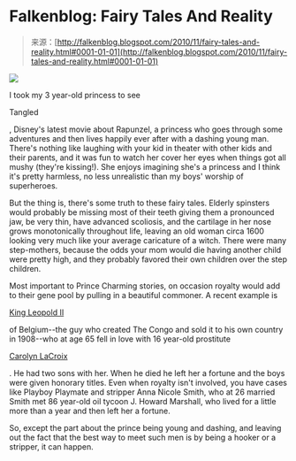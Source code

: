 <!--yml
category: 未分类
date: 2024-05-12 21:15:31
-->

# Falkenblog: Fairy Tales And Reality

> 来源：[http://falkenblog.blogspot.com/2010/11/fairy-tales-and-reality.html#0001-01-01](http://falkenblog.blogspot.com/2010/11/fairy-tales-and-reality.html#0001-01-01)

[![](img/09c01e47045857889086212ca802ae2d.png)](https://blogger.googleusercontent.com/img/b/R29vZ2xl/AVvXsEjVQE7MXV2LlCEcG4w_pcHtZUmChnn_C73ljXj-wlZVtPKDquyqzX-RinNYs089yrgIBwhc53cE1je8KllHK9CI4OmsOkrgOt1vBGAvYc0QwSBBQD5zezxjxluKNY0xrssM6CQGbg/s1600/disney-tangled.jpg)

I took my 3 year-old princess to see

Tangled

, Disney's latest movie about Rapunzel, a princess who goes through some adventures and then lives happily ever after with a dashing young man. There's nothing like laughing with your kid in theater with other kids and their parents, and it was fun to watch her cover her eyes when things got all mushy (they're kissing!). She enjoys imagining she's a princess and I think it's pretty harmless, no less unrealistic than my boys' worship of superheroes.

But the thing is, there's some truth to these fairy tales. Elderly spinsters would probably be missing most of their teeth giving them a pronounced jaw, be very thin, have advanced scoliosis, and the cartilage in her nose grows monotonically throughout life, leaving an old woman circa 1600 looking very much like your average caricature of a witch. There were many step-mothers, because the odds your mom would die having another child were pretty high, and they probably favored their own children over the step children.

Most important to Prince Charming stories, on occasion royalty would add to their gene pool by pulling in a beautiful commoner. A recent example is

[King Leopold II](http://en.wikipedia.org/wiki/Leopold_II_of_Belgium)

of Belgium--the guy who created The Congo and sold it to his own country in 1908--who at age 65 fell in love with 16 year-old prostitute

[Carolyn LaCroix](http://en.wikipedia.org/wiki/Caroline_Lacroix)

. He had two sons with her. When he died he left her a fortune and the boys were given honorary titles. Even when royalty isn't involved, you have cases like Playboy Playmate and stripper Anna Nicole Smith, who at 26 married Smith met 86 year-old oil tycoon J. Howard Marshall, who lived for a little more than a year and then left her a fortune.

So, except the part about the prince being young and dashing, and leaving out the fact that the best way to meet such men is by being a hooker or a stripper, it can happen.